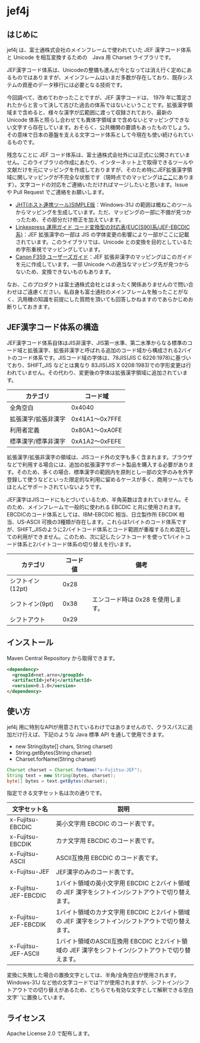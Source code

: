 # jef4j

## はじめに

jef4j は、富士通株式会社のメインフレームで使われていた JEF 漢字コード体系と Unicode を相互変換するための　Java 用 Charset ライブラリです。

JEF漢字コード体系は、Unicodeの整備も進んだ今となっては消え行く定めにあるものではありますが、メインフレームはいまだ多数が存在しており、既存システムの資産のデータ移行には必要となる技術です。

今回調べて、改めてわかったことですが、JEF 漢字コードは、 1979 年に策定されたからと言って決して古びた過去の体系ではないということです。拡張漢字領域まで含めると、様々な漢字が広範囲に渡って収録されており、最新の Unicode 体系と照らし合わせても異体字領域まで含めないとマッピングできない文字すら存在しています。おそらく、公共機関の要請もあったものでしょう。その意味で日本の基盤を支える文字コード体系として今現在も使い続けられているものです。

残念なことに JEF コード体系は、富士通株式会社外には正式に公開されていません。このライブラリの作成にあたり、インターネット上で取得できるツールや文献だけを元にマッピングを作成しておりますが、そのため特にJEF拡張漢字領域に関しマッピングが不完全な状態です（現時点でのマッピングは[ここ](docs/mappings.md)にあります）。文字コードの対応をご連絡いただければマージしたいと思います。Issue や Pull Request でご連絡をお願いします。

- [JHT(ホスト連携ツール)SIMPLE版](http://www.vector.co.jp/soft/winnt/util/se094205.html)：Windows-31J の範囲は概ねこのツールからマッピングを生成しています。ただ、マッピングの一部に不備が見つかったため、その部分だけ修正を加えています。
- [Linkexpress 運用ガイド コード変換型の対応表(EUC(S90)系/JEF-EBCDIC系)](http://software.fujitsu.com/jp/manual/manualfiles/m140001/j2x15930/12z200/unyo05/unyo0424.html)：JEF 拡張漢字の一部は JIS の字体変更の影響により一部がここに記載されています。このライブラリでは、Unicode との変換を目的としているため字形重視でマッピングしています。
- [Canon F359 ユーザーズガイド](http://cweb.canon.jp/manual/lasershot/pdf/crmes-f359.pdf)：JEF 拡張非漢字のマッピングはこのガイドを元に作成しています。一部 Unicode への適当なマッピング先が見つからないため、変換できないものもあります。

なお、このプロダクトは富士通株式会社とはまったく関係ありませんので問い合わせはご遠慮ください。私自身も富士通社のメインフレームを触ったことがなく、汎用機の知識を前提にした質問を頂いても回答しかねますのであらかじめお断りしておきます。

## JEF漢字コード体系の構造

JEF漢字コード体系自体はJIS非漢字、JIS第一水準、第二水準からなる標準のコード域と拡張漢字、拡張非漢字と呼ばれる追加のコード域から構成される2バイトのコード体系です。JISコード域の字体は、78JIS(JIS C 6226:1978)に基づいており、SHIFT_JIS などとは異なり 83JIS(JIS X 0208:1983)での字形変更は行われていません。その代わり、変更後の字体は拡張漢字領域に追加されています。

|カテゴリ|コード域|
|-----|------|
|全角空白|0x4040|
|拡張漢字/拡張非漢字|0x41A1～0x7FFE|
|利用者定義|0x80A1～0xA0FE|
|標準漢字/標準非漢字|0xA1A2～0xFEFE|

拡張漢字/拡張非漢字の領域は、JISコード外の文字も多く含まれます。ブラウザなどで利用する場合には、追加の拡張漢字サポート製品を購入する必要があります。そのため、多くの場合、標準漢字の範囲内を原則とし一部の文字のみを外字登録して使うなどといった限定的な利用に留めるケースが多く、商用ツールでもほとんどサポートされていないようです。

JEF漢字はJISコードにもとづいているため、半角英数は含まれていません。そのため、メインフレームで一般的に使われる EBCDIC と共に使用されます。EBCDICのコード体系としては、IBM-EBCDIC 相当、日立製作所 EBCDIK 相当、US-ASCII 可換の3種類が存在します。これらは1バイトのコード体系ですが、SHIFT_JISのように2バイトコード体系とコード範囲が重複するため混在しての利用ができません。このため、次に記したシフトコードを使って1バイトコード体系と2バイトコード体系の切り替えを行います。

|カテゴリ|コード値|備考|
|-----|------|----|
|シフトイン(12pt)|0x28||
|シフトイン(9pt)|0x38|エンコード時は 0x28 を使用します。|
|シフトアウト|0x29||

## インストール

Maven Central Repository から取得できます。

```xml
<dependency>
  <groupId>net.arnx</groupId>
  <artifactId>jef4j</artifactId>
  <version>0.1.0</version>
</dependency>
```

## 使い方

jef4j 用に特別なAPIが用意されているわけではありませんので、クラスパスに追加だけ行えば、下記のような Java 標準 API を通して使用できます。

- new String(byte[] chars, String charset)
- String.getBytes(String charset)
- Charset.forName(String charset)

```java
Charset charset = Charset.forName("x-Fujitsu-JEF");
String text = new String(bytes, charset);
byte[] bytes = text.getBytes(charset);
```

指定できる文字セット名は次の通りです。

|文字セット名|説明|
|----------|----|
|x-Fujitsu-EBCDIC|英小文字用 EBCDIC のコード表です。|
|x-Fujitsu-EBCDIK|カナ文字用 EBCDIC のコード表です。|
|x-Fujitsu-ASCII|ASCII互換用 EBCDIC のコード表です。|
|x-Fujitsu-JEF|JEF漢字のみのコード表です。|
|x-Fujitsu-JEF-EBCDIC|1バイト領域の英小文字用 EBCDIC と2バイト領域の JEF 漢字をシフトイン/シフトアウトで切り替えます。|
|x-Fujitsu-JEF-EBCDIK|1バイト領域のカナ文字用 EBCDIC と2バイト領域の JEF 漢字をシフトイン/シフトアウトで切り替えます。|
|x-Fujitsu-JEF-ASCII|1バイト領域のASCII互換用 EBCDIC と2バイト領域の JEF 漢字をシフトイン/シフトアウトで切り替えます。|

変換に失敗した場合の置換文字としては、半角/全角空白が使用されます。Windows-31J など他の文字コードでは'?'が使用されますが、シフトイン/シフトアウトでの切り替えがあるため、どちらでも有効な文字として解釈できる空白文字' 'に置換しています。

## ライセンス

Apache License 2.0 で配布します。
